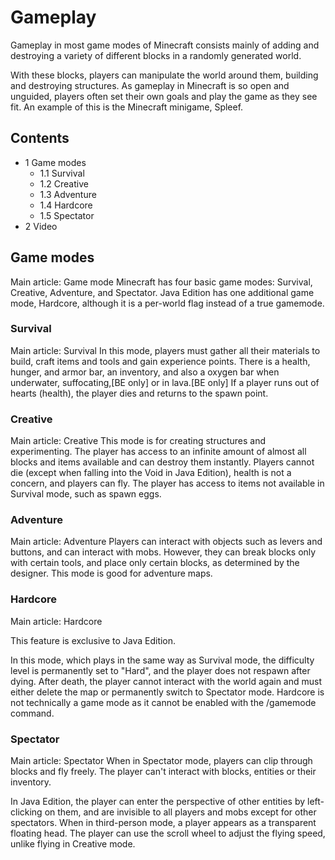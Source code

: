 # Gameplay
Gameplay in most game modes of Minecraft consists mainly of adding and destroying a variety of different blocks in a randomly generated world.

With these blocks, players can manipulate the world around them, building and destroying structures. As gameplay in Minecraft is so open and unguided, players often set their own goals and play the game as they see fit. An example of this is the Minecraft minigame, Spleef.

## Contents
- 1 Game modes
	- 1.1 Survival
	- 1.2 Creative
	- 1.3 Adventure
	- 1.4 Hardcore
	- 1.5 Spectator
- 2 Video

## Game modes
Main article: Game mode
Minecraft has four basic game modes: Survival, Creative, Adventure, and Spectator. Java Edition has one additional game mode, Hardcore, although it is a per-world flag instead of a true gamemode.

### Survival
Main article: Survival
In this mode, players must gather all their materials to build, craft items and tools and gain experience points. There is a health, hunger, and armor bar, an inventory, and also a oxygen bar when underwater, suffocating,‌[BE  only] or in lava.‌[BE  only] If a player runs out of hearts (health), the player dies and returns to the spawn point.

### Creative
Main article: Creative
This mode is for creating structures and experimenting. The player has access to an infinite amount of almost all blocks and items available and can destroy them instantly. Players cannot die (except when falling into the Void in Java Edition), health is not a concern, and players can fly. The player has access to items not available in Survival mode, such as spawn eggs.

### Adventure
Main article: Adventure
Players can interact with objects such as levers and buttons, and can interact with mobs. However, they can break blocks only with certain tools, and place only certain blocks, as determined by the designer. This mode is good for adventure maps.

### Hardcore
Main article: Hardcore

  

This feature is exclusive to  Java Edition. 


In this mode, which plays in the same way as Survival mode, the difficulty level is permanently set to "Hard", and the player does not respawn after dying. After death, the player cannot interact with the world again and must either delete the map or permanently switch to Spectator mode. Hardcore is not technically a game mode as it cannot be enabled with the /gamemode command.

### Spectator
Main article: Spectator
When in Spectator mode, players can clip through blocks and fly freely. The player can't interact with blocks, entities or their inventory.

In Java Edition, the player can enter the perspective of other entities by left-clicking on them, and are invisible to all players and mobs except for other spectators. When in third-person mode, a player appears as a transparent floating head. The player can use the scroll wheel to adjust the flying speed, unlike flying in Creative mode.


